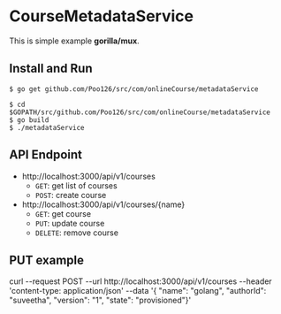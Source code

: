 # CourseMetadataService

This is simple example **gorilla/mux**.  

## Install and Run
```shell
$ go get github.com/Poo126/src/com/onlineCourse/metadataService

$ cd $GOPATH/src/github.com/Poo126/src/com/onlineCourse/metadataService
$ go build
$ ./metadataService
```

## API Endpoint
- http://localhost:3000/api/v1/courses
    - `GET`: get list of courses
    - `POST`: create course
- http://localhost:3000/api/v1/courses/{name}
    - `GET`: get course
    - `PUT`: update course
    - `DELETE`: remove course

## PUT example
curl --request POST --url http://localhost:3000/api/v1/courses --header 'content-type: application/json' --data 
'{ 
  "name": "golang",
  "authorId": "suveetha",
"version": "1", "state": "provisioned"}'